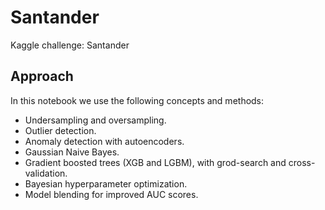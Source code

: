 # Santander
Kaggle challenge: Santander

## Approach
In this notebook we use the following concepts and methods:
- Undersampling and oversampling. 
- Outlier detection.
- Anomaly detection with autoencoders. 
- Gaussian Naive Bayes. 
- Gradient boosted trees (XGB and LGBM), with grod-search and cross-validation.
- Bayesian hyperparameter optimization.
- Model blending for improved AUC scores. 
